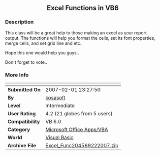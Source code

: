 ﻿<div align="center">

## Excel Functions in VB6


</div>

### Description

This class will be a great help to those making an excel as your report output. The functions will help you format the cells, set its font properties, merge cells, and set grid line and etc..

Hope this one would help you guys..

Don't forget to vote..
 
### More Info
 


<span>             |<span>
---                |---
**Submitted On**   |2007-02-01 23:27:50
**By**             |[kosasoft](https://github.com/Planet-Source-Code/PSCIndex/blob/master/ByAuthor/kosasoft.md)
**Level**          |Intermediate
**User Rating**    |4.2 (21 globes from 5 users)
**Compatibility**  |VB 6\.0
**Category**       |[Microsoft Office Apps/VBA](https://github.com/Planet-Source-Code/PSCIndex/blob/master/ByCategory/microsoft-office-apps-vba__1-42.md)
**World**          |[Visual Basic](https://github.com/Planet-Source-Code/PSCIndex/blob/master/ByWorld/visual-basic.md)
**Archive File**   |[Excel\_Func204589222007\.zip](https://github.com/Planet-Source-Code/kosasoft-excel-functions-in-vb6__1-67771/archive/master.zip)








